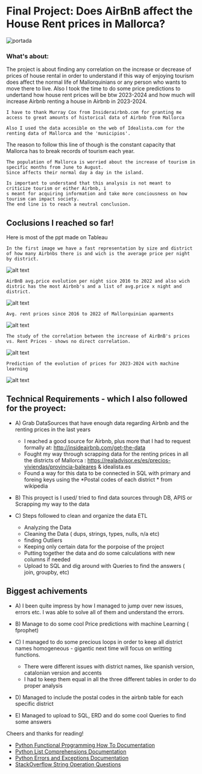 # Final Project: Does AirBnB affect the House Rent prices in Mallorca?

![portada](./imagenes/Captura%20de%20Pantalla%202022-10-06%20a%20las%2019.27.50.png)


  ### What's about:

The project is about finding any correlation on the increase or decrease of prices of house rental in order to understand if this way of enjoying tourism does affect the normal life of Mallorquinians or any person who wants to move there to live. Also I took the time to do some price predictions to undertand how house rent prices will be btw 2023-2024 and how much will increase Airbnb renting a house in Airbnb in 2023-2024.

    I have to thank Murray Cox from Insiderairbnb.com for granting me access to great amounts of historical data of Airbnb from Mallorca
   
    Also I used the data accesible on the web of Idealista.com for the renting data of Mallorca and the 'municipios'.


The reason to follow this line of though is the constant capacity that Mallorca has to break records of tourism each year.

    The population of Mallorca is worried about the increase of tourism in specific months from June to August. 
    Since affects their normal day a day in the island.
   
    Is important to understand that this analysis is not meant to criticize tourism or either Airbnb, i
    s meant for acquiring information and take more conciousness on how tourism can impact society. 
    The end line is to reach a neutral conclusion.



## Coclusions I reached so far! 

Here is most of the ppt made on Tableau

    In the first image we have a fast representation by size and district of how many Airbnbs there is and wich is the average price per night by district.

![alt text](./imagenes/Captura%20de%20pantalla%202023-01-31%20a%20las%2013.20.14.png "Mallorca AirBnB distribution and avg.pricexnight")
    
    AirBnB avg.price evolution per night sice 2016 to 2022 and also wich distric has the most Airbnb's and a list of avg.price x night and district.

![alt text](./imagenes/Captura%20de%20pantalla%202023-01-31%20a%20las%2019.09.50.png "Mallorca AirBnB price evolution")

    Avg. rent prices since 2016 to 2022 of Mallorquinian aparments 

![alt text](./imagenes/Captura%20de%20pantalla%202023-01-31%20a%20las%2013.20.55.png "Mallorca rent housing prices evolution")

    The study of the correlation between the increase of AirBnB's prices vs. Rent Prices - shows no direct correlation.

![alt text](./imagenes/Captura%20de%20pantalla%202023-01-31%20a%20las%2013.23.09.png "Study of the correlation of prices")

    Prediction of the evolution of prices for 2023-2024 with machine learning

![alt text](./imagenes/Captura%20de%20pantalla%202023-01-31%20a%20las%2013.28.56.png "Prices prediction, Facebook Prophet")

## Technical Requirements - which I also followed for the proyect:

- A) Grab DataSources that have enough data regarding Airbnb and the renting prices in the last years
  - I reached a good source for Airbnb, plus more that I had to request formally at:  http://insideairbnb.com/get-the-data
  - Fought my way through scrapping data for the renting prices in all the districts of Mallorca : https://realadvisor.es/es/precios-viviendas/provincia-baleares & idealista.es
  - Found a way for this data to be connected in SQL with primary and foreing keys using the *Postal codes of each district * from wikipedia

- B) This proyect is I used/ tried to find data sources through DB, APIS or Scrapping my way to the data 

- C) Steps followed to clean and organize the data ETL
  - Analyzing the Data
  - Cleaning the Data ( dups, strings, types, nulls, n/a etc)
  - finding Outliers
  - Keeping only certain data for the porpoise of the project
  - Putting together the data and do some calculations with new columns if needed
  - Upload to SQL and dig around with Queries to find the answers ( join, groupby, etc)

## Biggest achivements

- A) I been quite impress by how I managed to jump over new issues, errors etc. I was able to solve all of them and understand the errors.
- B) Manage to do some cool Price predictions with machine Learning ( fprophet)
- C) I managed to do some precious loops in order to keep all district names homogeneous - gigantic next time will focus on writting functions.

    - There were different issues with district names, like spanish version, catalonian version and accents
    - I had to keep them equal in all the three different tables in order to do proper analysis

- D) Managed to include the postal codes in the airbnb table for each specific district
- E) Managed to upload to SQL, ERD and do some cool Queries to find some answers




Cheers and thanks for reading! 



* [Python Functional Programming How To Documentation](https://docs.python.org/3.7/howto/functional.html)
* [Python List Comprehensions Documentation](https://docs.python.org/3/tutorial/datastructures.html#list-comprehensions)
* [Python Errors and Exceptions Documentation](https://docs.python.org/3/tutorial/errors.html)
* [StackOverflow String Operation Questions](https://stackoverflow.com/questions/tagged/string+python)
